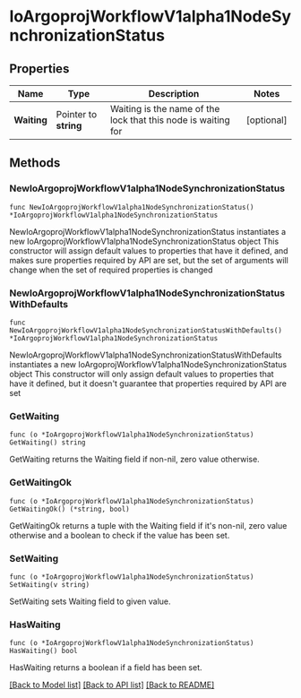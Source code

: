 # IoArgoprojWorkflowV1alpha1NodeSynchronizationStatus

## Properties

Name | Type | Description | Notes
------------ | ------------- | ------------- | -------------
**Waiting** | Pointer to **string** | Waiting is the name of the lock that this node is waiting for | [optional] 

## Methods

### NewIoArgoprojWorkflowV1alpha1NodeSynchronizationStatus

`func NewIoArgoprojWorkflowV1alpha1NodeSynchronizationStatus() *IoArgoprojWorkflowV1alpha1NodeSynchronizationStatus`

NewIoArgoprojWorkflowV1alpha1NodeSynchronizationStatus instantiates a new IoArgoprojWorkflowV1alpha1NodeSynchronizationStatus object
This constructor will assign default values to properties that have it defined,
and makes sure properties required by API are set, but the set of arguments
will change when the set of required properties is changed

### NewIoArgoprojWorkflowV1alpha1NodeSynchronizationStatusWithDefaults

`func NewIoArgoprojWorkflowV1alpha1NodeSynchronizationStatusWithDefaults() *IoArgoprojWorkflowV1alpha1NodeSynchronizationStatus`

NewIoArgoprojWorkflowV1alpha1NodeSynchronizationStatusWithDefaults instantiates a new IoArgoprojWorkflowV1alpha1NodeSynchronizationStatus object
This constructor will only assign default values to properties that have it defined,
but it doesn't guarantee that properties required by API are set

### GetWaiting

`func (o *IoArgoprojWorkflowV1alpha1NodeSynchronizationStatus) GetWaiting() string`

GetWaiting returns the Waiting field if non-nil, zero value otherwise.

### GetWaitingOk

`func (o *IoArgoprojWorkflowV1alpha1NodeSynchronizationStatus) GetWaitingOk() (*string, bool)`

GetWaitingOk returns a tuple with the Waiting field if it's non-nil, zero value otherwise
and a boolean to check if the value has been set.

### SetWaiting

`func (o *IoArgoprojWorkflowV1alpha1NodeSynchronizationStatus) SetWaiting(v string)`

SetWaiting sets Waiting field to given value.

### HasWaiting

`func (o *IoArgoprojWorkflowV1alpha1NodeSynchronizationStatus) HasWaiting() bool`

HasWaiting returns a boolean if a field has been set.


[[Back to Model list]](../README.md#documentation-for-models) [[Back to API list]](../README.md#documentation-for-api-endpoints) [[Back to README]](../README.md)


